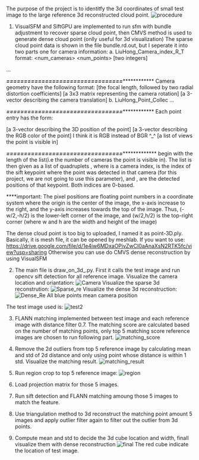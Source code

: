 The purpose of the project is to identitfy the 3d coordinates of small test image to the large reference 3d reconstructed cloud point.
![procedure](https://github.com/lipilian/3D_reconstruction_of_bridge/blob/master/Untitled%20Diagram.jpg)
1. VisualSFM and SiftGPU are implemented to run sfm with bundle adjustment to recover sparse cloud point, then CMVS method is used to 
generate dense cloud point (onlly useful for 3d visualization)
The sparse cloud point data is shown in the file bundle.rd.out, but I seperate it into two parts
one for camera information:
a. LiuHong_Camera_index_R_T
format:
<num_cameras> <num_points> [two integers]
<camera1>
<camera2>
   ...
<cameraN>

*****=================================*****************
Camera geometry have the following format:
<f> <k1> <k2>  [the focal length, followed by two radial distortion coefficients]
<R>            [a 3x3 matrix representing the camera rotation]
<t>            [a 3-vector describing the camera translation]
b. LiuHong_Point_Collec
<point1>
<point2>
  ...
<pointM>

*****=================================*****************
Each point entry has the form:

<position> [a 3-vector describing the 3D position of the point]
<color>   [a 3-vector describing the RGB color of the point] I think it is RGB instead of BGR ^_^
<view list> [a list of views the point is visible in]

*****=================================******************
<view list> begin with the length of the list(i.e the number of cameras the point is visible in).
The list is then given as a list of quadruplets <camera> <key> <x> <y>, where <camera> is a camera index,
<key> is the index of the sift keypoint where the point was detected in that camera (for this project, we
are not going to use this parameter), and <x>, <y> are the detected positions of that keypoint. Both indices are 
0-based.

****important: The pixel positions are floating point numbers in a coordinate system where the origin is the
center of the image, the x-axis increase to the right, and the y-axis increases towards the top of the image.
Thus, (-w/2,-h/2) is the lower-left corner of the image, and (w/2,h/2) is the top-right corner (where w and h
are the width and height of the image)


The dense cloud point is too big to uploaded, I named it as point-3D.ply. Basically, it is mesh file, it can be opened
by meshlab. If you want to use:
https://drive.google.com/file/d/1e4iw6MDxaOPivZwCI0aAnaXsN2RTK5fc/view?usp=sharing
Otherwise you can use do CMVS dense reconstruction by using VisualSFM

2. The main file is draw_on_3d_.py. First it calls the test image and run opencv sift detection for all reference image.
Visualize the camera location and oriantation:
![Camera](https://github.com/lipilian/3D_reconstruction_of_bridge/blob/master/result/camera.JPG)
Visualize the sparse 3d reconstrution:
![Sparse_re](https://github.com/lipilian/3D_reconstruction_of_bridge/blob/master/result/sparse_reconstruction.JPG)
Visualize the dense 3d reconstruction:
![Dense_Re](https://github.com/lipilian/3D_reconstruction_of_bridge/blob/master/result/dense_reconstruction.JPG)
All blue points mean camera position

The test image used is:
![test2](https://github.com/lipilian/3D_reconstruction_of_bridge/blob/master/result/test2/test2.jpg)

3. FLANN matching implemented between test image and each reference image with distance filter 0.7.
The matching score are calculated based on the number of matching points, only top 5 matching score reference images are chosen 
to run following part.
![matching_score](https://github.com/lipilian/3D_reconstruction_of_bridge/blob/master/result/test2/matching_score_for_100_image.png)

4. Remove the 2d outliers from top 5 reference image by calculating mean and std of 2d distance and only using point whose distance is within 1 std. Visualize the matching result.
![matching_result](https://github.com/lipilian/3D_reconstruction_of_bridge/blob/master/result/test2/Figure_0.png)

5. Run region crop to top 5 reference image:
![region](https://github.com/lipilian/3D_reconstruction_of_bridge/blob/master/result/test2/Figure_0-1.png)

6. Load projection matrix for those 5 images.

7. Run sift detection and FLANN matching amoung those 5 images to match the feature.

8. Use triangulation method to 3d reconstruct the matching point amount 5 images and apply outlier filter again to filter out the 
outlier from 3d points.

9. Compute mean and std to decide the 3d cube location and width, finall visualize them with dense reconstruction
![final](https://github.com/lipilian/3D_reconstruction_of_bridge/blob/master/result/test2/final_more.JPG)
The red cube indicate the location of test image.




